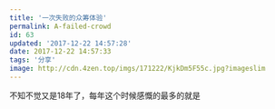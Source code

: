 ```yaml
---
title: '一次失败的众筹体验'
permalink: A-failed-crowd
id: 63
updated: '2017-12-22 14:57:28'
date: 2017-12-22 14:57:33
tags: '分享'
image: http://cdn.4zen.top/imgs/171222/KjkDm5F55c.jpg?imageslim
---
```


不知不觉又是18年了，每年这个时候感慨的最多的就是